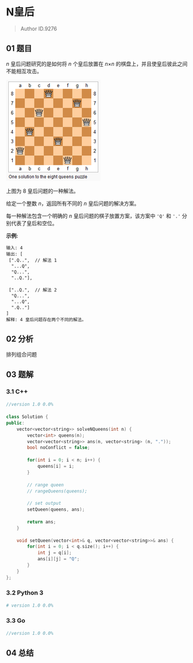 # N皇后
> Author ID.9276

## 01 题目

*n* 皇后问题研究的是如何将 *n* 个皇后放置在 *n*×*n* 的棋盘上，并且使皇后彼此之间不能相互攻击。

![img](assets/8-queens.png)

上图为 8 皇后问题的一种解法。

给定一个整数 *n*，返回所有不同的 *n* 皇后问题的解决方案。

每一种解法包含一个明确的 *n* 皇后问题的棋子放置方案，该方案中 `'Q'` 和 `'.'` 分别代表了皇后和空位。

**示例:**

```
输入: 4
输出: [
 [".Q..",  // 解法 1
  "...Q",
  "Q...",
  "..Q."],

 ["..Q.",  // 解法 2
  "Q...",
  "...Q",
  ".Q.."]
]
解释: 4 皇后问题存在两个不同的解法。
```

## 02 分析

排列组合问题

## 03 题解

### 3.1 C++

```c++
//version 1.0 0.0%

class Solution {
public:
    vector<vector<string>> solveNQueens(int n) {
        vector<int> queens(n);
        vector<vector<string>> ans(n, vector<string> (n, "."));
        bool noConflict = false;
        
        for(int i = 0; i < n; i++) {
            queens[i] = i;
        }
        
        // range queen        
        // rangeQueens(queens);
        
        // set output
        setQueen(queens, ans);
        
        return ans;
    }
    
    void setQueen(vector<int>& q, vector<vector<string>>& ans) {
        for(int i = 0; i < q.size(); i++) {
            int j = q[i];
            ans[i][j] = "Q";
        }
    }
};
```

### 3.2 Python 3

```python
# version 1.0 0.0%

```

### 3.3 Go

```Go
//version 1.0 0.0%

```



## 04 总结

